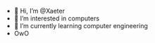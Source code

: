 - 👋 Hi, I’m @Xaeter
- 👀 I’m interested in computers
- 🌱 I’m currently learning computer engineering
- OwO

<!---
Xaeter/Xaeter is a ✨ special ✨ repository because its `README.md` (this file) appears on your GitHub profile.
You can click the Preview link to take a look at your changes.
--->
